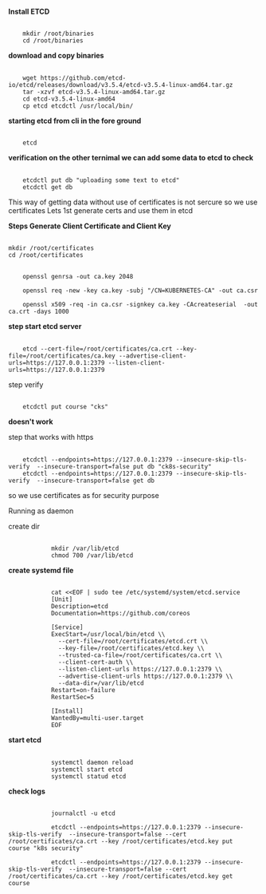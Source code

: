 **Install ETCD**

##
        mkdir /root/binaries
        cd /root/binaries
**download and copy binaries** 
##
        wget https://github.com/etcd-io/etcd/releases/download/v3.5.4/etcd-v3.5.4-linux-amd64.tar.gz
        tar -xzvf etcd-v3.5.4-linux-amd64.tar.gz
        cd etcd-v3.5.4-linux-amd64
        cp etcd etcdctl /usr/local/bin/
**starting etcd from cli in the fore ground**
##
        etcd

**verification on the other ternimal we can add some data to etcd to check**
##
        etcdctl put db "uploading some text to etcd"
        etcdctl get db

This way of getting data without use of certificates is not sercure so we use certificates
Lets 1st generate certs and use them in etcd

**Steps Generate Client Certificate and Client Key**
##
    mkdir /root/certificates
    cd /root/certificates

##
        openssl genrsa -out ca.key 2048

        openssl req -new -key ca.key -subj "/CN=KUBERNETES-CA" -out ca.csr

        openssl x509 -req -in ca.csr -signkey ca.key -CAcreateserial  -out ca.crt -days 1000

**step start etcd server**

##
        etcd --cert-file=/root/certificates/ca.crt --key-file=/root/certificates/ca.key --advertise-client-urls=https://127.0.0.1:2379 --listen-client-urls=https://127.0.0.1:2379

step verify
##
        etcdctl put course "cks"
**doesn't work**

step that works with https
##
        etcdctl --endpoints=https://127.0.0.1:2379 --insecure-skip-tls-verify  --insecure-transport=false put db "ck8s-security"
        etcdctl --endpoints=https://127.0.0.1:2379 --insecure-skip-tls-verify  --insecure-transport=false get db

so we use certificates as for security purpose

Running as daemon

create dir
##
                mkdir /var/lib/etcd
                chmod 700 /var/lib/etcd
**create systemd file**
##
                cat <<EOF | sudo tee /etc/systemd/system/etcd.service
                [Unit]
                Description=etcd
                Documentation=https://github.com/coreos

                [Service]
                ExecStart=/usr/local/bin/etcd \\
                  --cert-file=/root/certificates/etcd.crt \\
                  --key-file=/root/certificates/etcd.key \\
                  --trusted-ca-file=/root/certificates/ca.crt \\
                  --client-cert-auth \\
                  --listen-client-urls https://127.0.0.1:2379 \\
                  --advertise-client-urls https://127.0.0.1:2379 \\
                  --data-dir=/var/lib/etcd
                Restart=on-failure
                RestartSec=5

                [Install]
                WantedBy=multi-user.target
                EOF
**start etcd**
##
                systemctl daemon reload
                systemctl start etcd
                systemctl statud etcd

**check logs**
##
                journalctl -u etcd

                etcdctl --endpoints=https://127.0.0.1:2379 --insecure-skip-tls-verify  --insecure-transport=false --cert /root/certificates/ca.crt --key /root/certificates/etcd.key put  course "k8s security"

                etcdctl --endpoints=https://127.0.0.1:2379 --insecure-skip-tls-verify  --insecure-transport=false --cert /root/certificates/ca.crt --key /root/certificates/etcd.key get  course 





